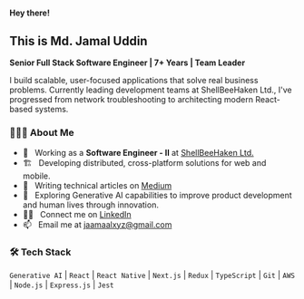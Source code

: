 #### Hey there!

## This is Md. Jamal Uddin

**Senior Full Stack Software Engineer | 7+ Years | Team Leader**

I build scalable, user-focused applications that solve real business problems. Currently leading development teams at ShellBeeHaken Ltd., I've progressed from network troubleshooting to architecting modern React-based systems.

### 👨🏻‍💻 About Me

- 💼 &nbsp; Working as a **Software Engineer - II** at [ShellBeeHaken Ltd.](https://shellbeehaken.com/)
- 🏗️ &nbsp; Developing distributed, cross-platform solutions for web and mobile.
- 📝 &nbsp; Writing technical articles on [Medium](https://medium.com/@jaamaalxyz)
- 📖 &nbsp; Exploring Generative AI capabilities to improve product development and human lives through innovation.
- 👨‍💻 &nbsp; Connect me on [LinkedIn](https://linkedin.com/in/jaamaalxyz/)
- 📫 &nbsp; Email me at [jaamaalxyz@gmail.com](mailto:jaamaalxyz@gmail.com)

### 🛠 Tech Stack

`Generative AI` | `React` | `React Native` | `Next.js` | `Redux` | `TypeScript` | `Git` | `AWS` | `Node.js` | `Express.js` | `Jest`
